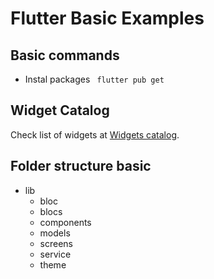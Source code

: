# Flutter Basic Examples

## Basic commands
- Instal packages
` flutter pub get`

## Widget Catalog
Check list of widgets at [Widgets catalog](https://flutter.dev/docs/development/ui/widgets).


## Folder structure basic
- lib
  - bloc
  - blocs
  - components
  - models
  - screens
  - service
  - theme
  
